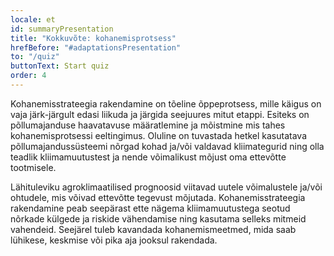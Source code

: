 ```yaml
---
locale: et
id: summaryPresentation
title: "Kokkuvõte: kohanemisprotsess"
hrefBefore: "#adaptationsPresentation"
to: "/quiz"
buttonText: Start quiz
order: 4
---
```


Kohanemisstrateegia rakendamine on tõeline õppeprotsess, mille käigus on vaja järk-järgult edasi liikuda ja järgida seejuures mitut etappi. Esiteks on põllumajanduse haavatavuse määratlemine ja mõistmine mis tahes kohanemisprotsessi eeltingimus. Oluline on tuvastada hetkel kasutatava põllumajandussüsteemi nõrgad kohad ja/või valdavad kliimategurid ning olla teadlik kliimamuutustest ja nende võimalikust mõjust oma ettevõtte tootmisele.

Lähituleviku agroklimaatilised prognoosid viitavad uutele võimalustele ja/või ohtudele, mis võivad ettevõtte tegevust mõjutada. Kohanemisstrateegia rakendamine peab seepärast ette nägema kliimamuutustega seotud nõrkade külgede ja riskide vähendamise ning kasutama selleks mitmeid vahendeid. Seejärel tuleb kavandada kohanemismeetmed, mida saab lühikese, keskmise või pika aja jooksul rakendada.

<roadmap style="text-align: center;" />
